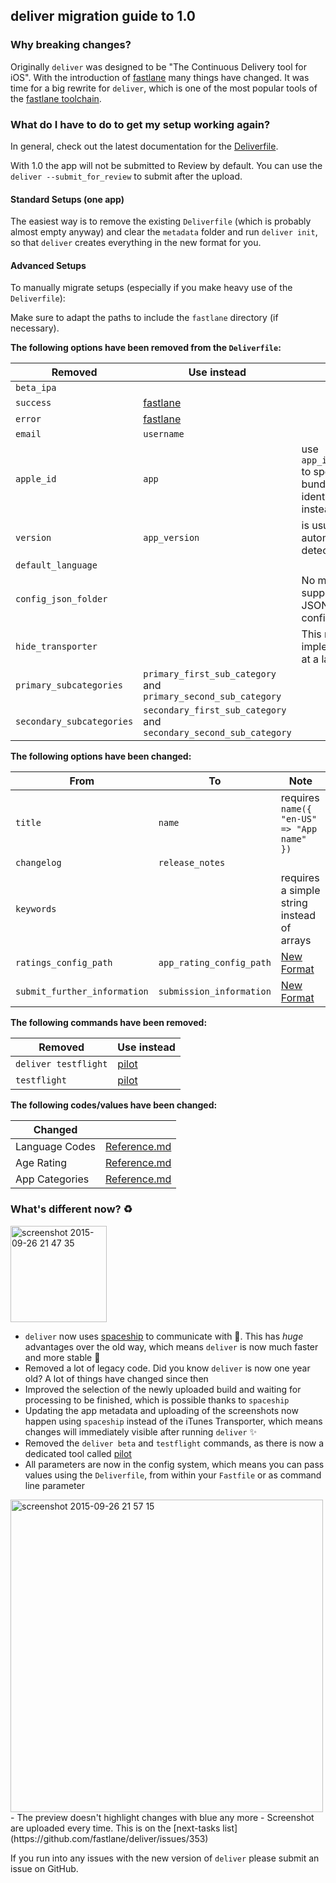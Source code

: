 ## deliver migration guide to 1.0

### Why breaking changes?

Originally `deliver` was designed to be "The Continuous Delivery tool for iOS". With the introduction of [fastlane](https://fastlane.tools) many things have changed. It was time for a big rewrite for `deliver`, which is one of the most popular tools of the [fastlane toolchain](https://fastlane.tools).

### What do I have to do to get my setup working again?

In general, check out the latest documentation for the [Deliverfile](https://github.com/fastlane/deliver/blob/master/Deliverfile.md).

With 1.0 the app will not be submitted to Review by default. You can use the `deliver --submit_for_review` to submit after the upload.

#### Standard Setups (one app)

The easiest way is to remove the existing `Deliverfile` (which is probably almost empty anyway) and clear the `metadata` folder and run `deliver init`, so that `deliver` creates everything in the new format for you.

#### Advanced Setups

To manually migrate setups (especially if you make heavy use of the `Deliverfile`):

Make sure to adapt the paths to include the `fastlane` directory (if necessary).

**The following options have been removed from the `Deliverfile`:**

Removed     | Use instead              | Note
---------|-----------------|------------------------------------------------------------
`beta_ipa` | |
`success`| [fastlane](https://fastlane.tools) |
`error` | [fastlane](https://fastlane.tools) |
`email` | `username` |
`apple_id` |  `app` | use `app_identifier` to specify the bundle identifier instead
`version` | `app_version` | is usually automatically detected
`default_language` | | 
`config_json_folder` | | No more support for JSON based configuration
`hide_transporter` | | This might be implemented at a later point
`primary_subcategories` | `primary_first_sub_category` and `primary_second_sub_category` |
`secondary_subcategories` | `secondary_first_sub_category` and `secondary_second_sub_category` |

**The following options have been changed:**

From     | To              | Note
---------|-----------------|------------------------------------------------------------
`title`  | `name` | requires `name({ "en-US" => "App name" })`
`changelog` | `release_notes`
`keywords` |   | requires a simple string instead of arrays
`ratings_config_path` | `app_rating_config_path` | [New Format](https://github.com/fastlane/deliver/blob/master/Deliverfile.md#app_rating_config_path)
`submit_further_information` | `submission_information` | [New Format](https://github.com/fastlane/deliver/blob/master/Deliverfile.md#submission_information)

**The following commands have been removed:**

Removed                   | Use instead
--------------------------|------------------------------------------------------------
`deliver testflight` | [pilot](https://github.com/fastlane/fastlane/tree/master/pilot)
`testflight` | [pilot](https://github.com/fastlane/fastlane/tree/master/pilot)

**The following codes/values have been changed:**

Changed                   | &nbsp;
--------------------------|------------------------
Language Codes | [Reference.md](https://github.com/fastlane/deliver/blob/master/Reference.md)
Age Rating | [Reference.md](https://github.com/fastlane/deliver/blob/master/Reference.md)
App Categories | [Reference.md](https://github.com/fastlane/deliver/blob/master/Reference.md)

### What's different now? :recycle: 

<img width="154" alt="screenshot 2015-09-26 21 47 35" src="https://cloud.githubusercontent.com/assets/869950/10121262/38e52e02-6498-11e5-8269-bf5d63ca698a.png">


- `deliver` now uses [spaceship](https://spaceship.airforce) to communicate with . This has *huge* advantages over the old way, which means `deliver` is now much faster and more stable :rocket: 
- Removed a lot of legacy code. Did you know `deliver` is now one year old? A lot of things have changed since then
- Improved the selection of the newly uploaded build and waiting for processing to be finished, which is possible thanks to `spaceship`
- Updating the app metadata and uploading of the screenshots now happen using `spaceship` instead of the iTunes Transporter, which means changes will immediately visible after running `deliver` :sparkles: 
- Removed the `deliver beta` and `testflight` commands, as there is now a dedicated tool called [pilot](https://github.com/fastlane/fastlane/tree/master/pilot)
- All parameters are now in the config system, which means you can pass values using the `Deliverfile`, from within your `Fastfile` or as command line parameter
<img width="500" alt="screenshot 2015-09-26 21 57 15" src="https://cloud.githubusercontent.com/assets/869950/10121297/c6ea1c7a-6499-11e5-8d2b-301f86faacf0.png">
- The preview doesn't highlight changes with blue any more
- Screenshot are uploaded every time. This is on the [next-tasks list](https://github.com/fastlane/deliver/issues/353)

If you run into any issues with the new version of `deliver` please submit an issue on GitHub.
